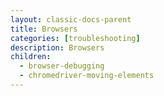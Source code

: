 ```yaml
---
layout: classic-docs-parent
title: Browsers
categories: [troubleshooting]
description: Browsers
children:
  - browser-debugging
  - chromedriver-moving-elements
---
```

